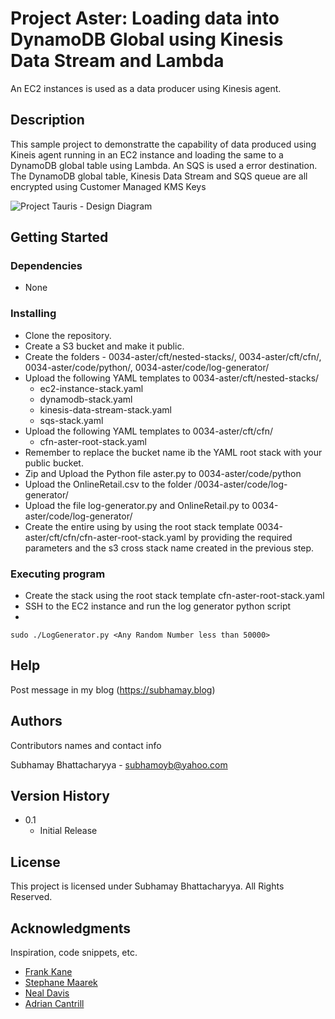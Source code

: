 # Project Aster: Loading data into DynamoDB Global using Kinesis Data Stream and Lambda

An EC2 instances is used as a data producer using Kinesis agent.

## Description

This sample project to demonstratte the capability of data produced using Kineis agent running in an EC2 instance and loading the same to a DynamoDB global table using Lambda. An SQS is used a error destination. The DynamoDB global table, Kinesis Data Stream and SQS queue are all encrypted using Customer Managed KMS Keys

![Project Tauris - Design Diagram]( https://subhamayblog.files.wordpress.com/2022/12/1_tarius_1_1_design_diagram-1.png?w=1024")

## Getting Started

### Dependencies

* None

### Installing

* Clone the repository.
* Create a S3 bucket and make it public.
* Create the folders - 0034-aster/cft/nested-stacks/, 0034-aster/cft/cfn/, 0034-aster/code/python/, 0034-aster/code/log-generator/
* Upload the following YAML templates to 0034-aster/cft/nested-stacks/
    * ec2-instance-stack.yaml
    * dynamodb-stack.yaml
    * kinesis-data-stream-stack.yaml
    * sqs-stack.yaml
* Upload the following YAML templates to 0034-aster/cft/cfn/
    * cfn-aster-root-stack.yaml
* Remember to replace the bucket name ib the YAML root stack with your public bucket.
* Zip and Upload the Python file aster.py to 0034-aster/code/python
* Upload the OnlineRetail.csv to the folder /0034-aster/code/log-generator/
* Upload the file log-generator.py and OnlineRetail.py to 0034-aster/code/log-generator/
* Create the entire using by using the root stack template 0034-aster/cft/cfn/cfn-aster-root-stack.yaml by providing the required parameters and the s3 cross stack name created in the previous step.

### Executing program

* Create the stack using the root stack template cfn-aster-root-stack.yaml
* SSH to the EC2 instance and run the log generator python script
* 
```
sudo ./LogGenerator.py <Any Random Number less than 50000>
```

## Help

Post message in my blog (https://subhamay.blog)


## Authors

Contributors names and contact info

Subhamay Bhattacharyya  - [subhamoyb@yahoo.com](https://subhamay.blog)

## Version History

* 0.1
    * Initial Release

## License

This project is licensed under Subhamay Bhattacharyya. All Rights Reserved.

## Acknowledgments

Inspiration, code snippets, etc.
* [Frank Kane ](https://www.linkedin.com/in/fkane/)
* [Stephane Maarek ](https://www.linkedin.com/in/stephanemaarek/)
* [Neal Davis](https://www.linkedin.com/in/nealkdavis/)
* [Adrian Cantrill](https://www.linkedin.com/in/adriancantrill/)
